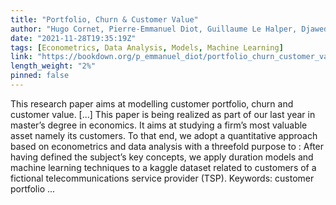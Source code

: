 ```yaml
---
title: "Portfolio, Churn & Customer Value"
author: "Hugo Cornet, Pierre-Emmanuel Diot, Guillaume Le Halper, Djawed Mancer"
date: "2021-11-28T19:35:19Z"
tags: [Econometrics, Data Analysis, Models, Machine Learning]
link: "https://bookdown.org/p_emmanuel_diot/portfolio_churn_customer_value/"
length_weight: "2%"
pinned: false
---
```


This research paper aims at modelling customer portfolio, churn and customer value. [...] This paper is being realized as part of our last year in master’s degree in economics. It aims at studying a firm’s most valuable asset namely its customers. To that end, we adopt a quantitative approach based on econometrics and data analysis with a threefold purpose to : After having defined the subject’s key concepts, we apply duration models and machine learning techniques to a kaggle dataset related to customers of a fictional telecommunications service provider (TSP). Keywords: customer portfolio ...
